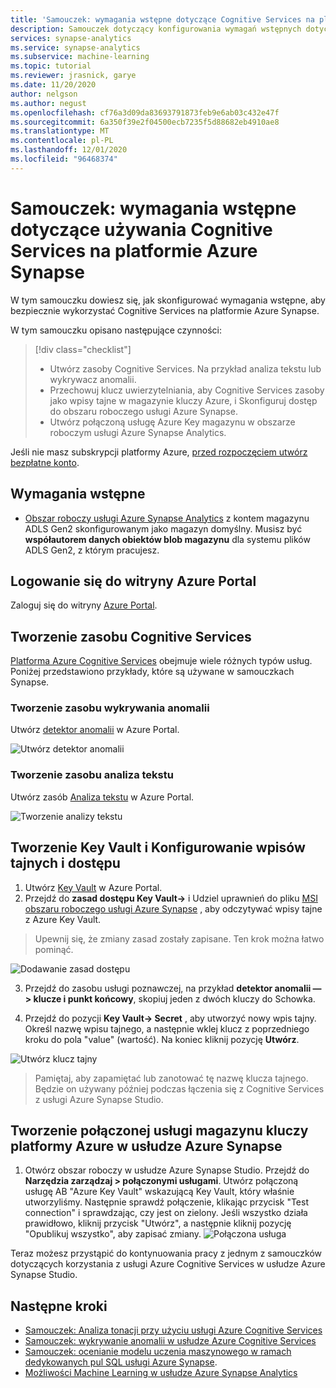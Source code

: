```yaml
---
title: 'Samouczek: wymagania wstępne dotyczące Cognitive Services na platformie Azure Synapse'
description: Samouczek dotyczący konfigurowania wymagań wstępnych dotyczących używania Cognitive Services na platformie Azure Synapse
services: synapse-analytics
ms.service: synapse-analytics
ms.subservice: machine-learning
ms.topic: tutorial
ms.reviewer: jrasnick, garye
ms.date: 11/20/2020
author: nelgson
ms.author: negust
ms.openlocfilehash: cf76a3d09da83693791873feb9e6ab03c432e47f
ms.sourcegitcommit: 6a350f39e2f04500ecb7235f5d88682eb4910ae8
ms.translationtype: MT
ms.contentlocale: pl-PL
ms.lasthandoff: 12/01/2020
ms.locfileid: "96468374"
---
```

# <a name="tutorial-pre-requisites-for-using-cognitive-services-in-azure-synapse"></a>Samouczek: wymagania wstępne dotyczące używania Cognitive Services na platformie Azure Synapse

W tym samouczku dowiesz się, jak skonfigurować wymagania wstępne, aby bezpiecznie wykorzystać Cognitive Services na platformie Azure Synapse.

W tym samouczku opisano następujące czynności:
> [!div class="checklist"]
> - Utwórz zasoby Cognitive Services. Na przykład analiza tekstu lub wykrywacz anomalii.
> - Przechowuj klucz uwierzytelniania, aby Cognitive Services zasoby jako wpisy tajne w magazynie kluczy Azure, i Skonfiguruj dostęp do obszaru roboczego usługi Azure Synapse.
> - Utwórz połączoną usługę Azure Key magazynu w obszarze roboczym usługi Azure Synapse Analytics.

Jeśli nie masz subskrypcji platformy Azure, [przed rozpoczęciem utwórz bezpłatne konto](https://azure.microsoft.com/free/).

## <a name="prerequisites"></a>Wymagania wstępne

- [Obszar roboczy usługi Azure Synapse Analytics](../get-started-create-workspace.md) z kontem magazynu ADLS Gen2 skonfigurowanym jako magazyn domyślny. Musisz być **współautorem danych obiektów blob magazynu** dla systemu plików ADLS Gen2, z którym pracujesz.

## <a name="sign-in-to-the-azure-portal"></a>Logowanie się do witryny Azure Portal

Zaloguj się do witryny [Azure Portal](https://portal.azure.com/).

## <a name="create-a-cognitive-services-resource"></a>Tworzenie zasobu Cognitive Services

[Platforma Azure Cognitive Services](https://go.microsoft.com/fwlink/?linkid=2147492) obejmuje wiele różnych typów usług. Poniżej przedstawiono przykłady, które są używane w samouczkach Synapse.

### <a name="create-an-anomaly-detector-resource"></a>Tworzenie zasobu wykrywania anomalii
Utwórz [detektor anomalii](https://ms.portal.azure.com/#create/Microsoft.CognitiveServicesTextAnalytics) w Azure Portal.

![Utwórz detektor anomalii](media/tutorial-configure-cognitive-services/tutorial-configure-cognitive-services-00a.png)

### <a name="create-a-text-analytics-resource"></a>Tworzenie zasobu analiza tekstu
Utwórz zasób [Analiza tekstu](https://ms.portal.azure.com/#create/Microsoft.CognitiveServicesTextAnalytics) w Azure Portal.

![Tworzenie analizy tekstu](media/tutorial-configure-cognitive-services/tutorial-configure-cognitive-services-00b.png)

## <a name="create-key-vault-and-configure-secrets-and-access"></a>Tworzenie Key Vault i Konfigurowanie wpisów tajnych i dostępu

1. Utwórz [Key Vault](https://ms.portal.azure.com/#create/Microsoft.KeyVault) w Azure Portal.
2. Przejdź do **zasad dostępu Key Vault->** i Udziel uprawnień do pliku [MSI obszaru roboczego usługi Azure Synapse](https://docs.microsoft.com/azure/synapse-analytics/security/synapse-workspace-managed-identity) , aby odczytywać wpisy tajne z Azure Key Vault.

>Upewnij się, że zmiany zasad zostały zapisane. Ten krok można łatwo pominąć.

![Dodawanie zasad dostępu](media/tutorial-configure-cognitive-services/tutorial-configure-cognitive-services-00c.png)

3. Przejdź do zasobu usługi poznawczej, na przykład **detektor anomalii — > klucze i punkt końcowy**, skopiuj jeden z dwóch kluczy do Schowka.

4. Przejdź do pozycji **Key Vault-> Secret** , aby utworzyć nowy wpis tajny. Określ nazwę wpisu tajnego, a następnie wklej klucz z poprzedniego kroku do pola "value" (wartość). Na koniec kliknij pozycję **Utwórz**.

![Utwórz klucz tajny](media/tutorial-configure-cognitive-services/tutorial-configure-cognitive-services-00d.png)

> Pamiętaj, aby zapamiętać lub zanotować tę nazwę klucza tajnego. Będzie on używany później podczas łączenia się z Cognitive Services z usługi Azure Synapse Studio.

## <a name="create-azure-keyvault-linked-service-in-azure-synapse"></a>Tworzenie połączonej usługi magazynu kluczy platformy Azure w usłudze Azure Synapse

1. Otwórz obszar roboczy w usłudze Azure Synapse Studio. Przejdź do **Narzędzia zarządzaj > połączonymi usługami**. Utwórz połączoną usługę AB "Azure Key Vault" wskazującą Key Vault, który właśnie utworzyliśmy. Następnie sprawdź połączenie, klikając przycisk "Test connection" i sprawdzając, czy jest on zielony. Jeśli wszystko działa prawidłowo, kliknij przycisk "Utwórz", a następnie kliknij pozycję "Opublikuj wszystko", aby zapisać zmiany.
![Połączona usługa](media/tutorial-configure-cognitive-services/tutorial-configure-cognitive-services-00e.png)

Teraz możesz przystąpić do kontynuowania pracy z jednym z samouczków dotyczących korzystania z usługi Azure Cognitive Services w usłudze Azure Synapse Studio.

## <a name="next-steps"></a>Następne kroki

- [Samouczek: Analiza tonacji przy użyciu usługi Azure Cognitive Services](tutorial-cognitive-services-sentiment.md)
- [Samouczek: wykrywanie anomalii w usłudze Azure Cognitive Services](tutorial-cognitive-services-sentiment.md)
- [Samouczek: ocenianie modelu uczenia maszynowego w ramach dedykowanych pul SQL usługi Azure Synapse](tutorial-sql-pool-model-scoring-wizard.md).
- [Możliwości Machine Learning w usłudze Azure Synapse Analytics](what-is-machine-learning.md)